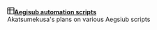 <img src="github_project.svg" height="16" width="16" />[**Aegisub automation scripts**](https://github.com/users/Akatmks/projects/1)  
Akatsumekusa's plans on various Aegsiub scripts  

